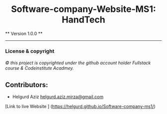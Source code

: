 <h1 align="center"> Software-company-Website-MS1: HandTech </h1>
** Version 1.0.0 **

-------------------------
### License & copyright
###### © this project is copyrighted under the github account holder Fullstack course & Codeinstitute Acadmey.


## Contributors: 
- Helgurd Aziz  <helgurd.aziz.mirza@gmail.com>


[Link to live Website ] (https://helgurd.github.io/Software-company-ms1/)